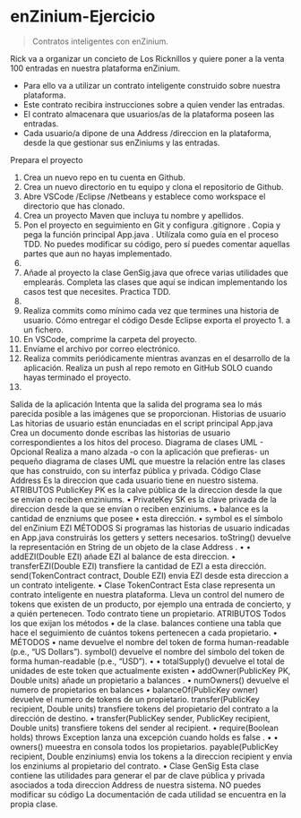 # enZinium-Ejercicio

>Contratos inteligentes con enZinium.

Rick va a organizar un concieto de Los Ricknillos y quiere poner a la venta 100 entradas en
nuestra plataforma enZinium.

- Para ello va a utilizar un contrato inteligente construido sobre nuestra plataforma.
- Este contrato recibira instrucciones sobre a quien vender las entradas.
- El contrato almacenara que usuarios/as de la plataforma poseen las entradas.
- Cada usuario/a dipone de una Address /direccion en la plataforma, desde la
que gestionar sus enZiniums y las entradas.

Prepara el proyecto
1. Crea un nuevo repo en tu cuenta en Github.
2. Crea un nuevo directorio en tu equipo y clona el repositorio de Github.
3. Abre VSCode /Eclipse /Netbeans y establece como workspace el directorio que has
clonado.
4. Crea un proyecto Maven que incluya tu nombre y apellidos.
5. Pon el proyecto en seguimiento en Git y configura .gitignore .
Copia y pega la función principal App.java . Utilízala como guía en el proceso TDD.
No puedes modificar su código, pero sí puedes comentar aquellas partes que aun no
hayas implementado.
6.
7. Añade al proyecto la clase GenSig.java que ofrece varias utilidades que emplearás.
Completa las clases que aquí se indican implementando los casos test que necesites.
Practica TDD.
8.
9. Realiza commits como mínimo cada vez que termines una historia de usuario.
Cómo entregar el código
Desde Eclipse exporta el proyecto 1. a un fichero.
2. En VSCode, comprime la carpeta del proyecto.
3. Envíame el archivo por correo electrónico.
4. Realiza commits periódicamente mientras avanzas en el desarrollo de la aplicación.
Realiza un push al repo remoto en GitHub SOLO cuando hayas terminado el
proyecto.
5.
Salida de la aplicación
Intenta que la salida del programa sea lo más parecida posible a las imágenes que se
proporcionan.
Historias de usuario
Las hitorias de usuario están enunciadas en el script principal App.java
Crea un documento donde escribas las historias de usuario correspondientes a los hitos del
proceso.
Diagrama de clases UML - Opcional
Realiza a mano alzada -o con la aplicación que prefieras- un pequeño diagrama de clases
UML que muestre la relación entre las clases que has construido, con su interfaz pública y
privada.
Código
Clase Address
Es la direccion que cada usuario tiene en nuestro sistema.
ATRIBUTOS
PublicKey PK es la calve pública de la direccion desde la que se envían o reciben
enziniums.
•
PrivateKey SK es la clave privada de la direccion desde la que se envían o reciben
enziniums.
•
balance es la cantidad de enzniums que posee • esta dirección.
• symbol es el símbolo del enZinium EZI
MÉTODOS
Si programas las historias de usuario indicadas en App.java construirás los getters y
setters necesarios.
toString() devuelve la representación en String de un objeto de la clase
Address .
•
• addEZI(Double EZI) añade EZI al balance de esta direccion.
• transferEZI(Double EZI) transfiere la cantidad de EZI a esta dirección.
send(TokenContract contract, Double EZI) envia EZI desde esta direccion a un
contrato inteligente.
•
Clase TokenContract
Esta clase representa un contrato inteligente en nuestra plataforma.
Lleva un control del numero de tokens que existen de un producto, por ejemplo una
entrada de concierto, y a quién pertenecen.
Todo contrato tiene un propietario.
ATRIBUTOS
Todos los que exijan los métodos • de la clase.
balances contiene una tabla que hace el seguimiento de cuántos tokens pertenecen
a cada propietario.
•
MÉTODOS
• name devuelve el nombre del token de forma human-readable (p.e., “US Dollars”).
symbol() devuelve el nombre del símbolo del token de forma human-readable (p.e.,
“USD”).
•
• totalSupply() devuelve el total de unidades de este token que actualmente existen
• addOwner(PublicKey PK, Double units) añade un propietario a balances .
• numOwners() devuelve el numero de propietarios en balances
• balanceOf(PublicKey owner) devuelve el numero de tokens de un propietario.
transfer(PublicKey recipient, Double units) transfiere tokens del propietario
del contrato a la dirección de destino.
•
transfer(PublicKey sender, PublicKey recipient, Double units) transfiere
tokens del sender al recipient.
•
require(Boolean holds) throws Exception lanza una excepción cuando holds es
false .
•
• owners() mueestra en consola todos los propietarios.
payable(PublicKey recipient, Double enziniums) envia los tokens a la direccion
recipient y envia los enziniums al propietario del contrato.
•
Clase GenSig
Esta clase contiene las utilidades para generar el par de clave pública y privada asociados a
toda direccion Address de nuestra sistema.
NO puedes modificar su código
La documentación de cada utilidad se encuentra en la propia clase.
